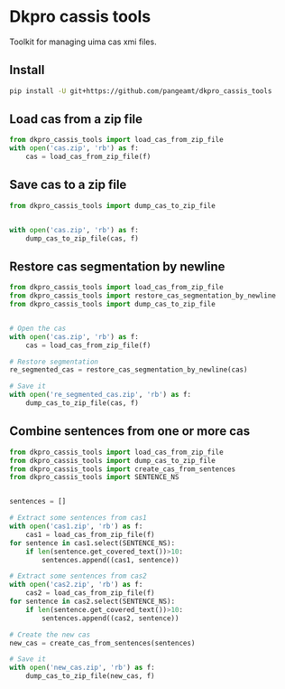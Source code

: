 # Dkpro cassis tools

Toolkit for managing uima cas xmi files. 

## Install

```BASH
pip install -U git+https://github.com/pangeamt/dkpro_cassis_tools
```

## Load cas from a zip file
```python
from dkpro_cassis_tools import load_cas_from_zip_file
with open('cas.zip', 'rb') as f:
    cas = load_cas_from_zip_file(f)
```

## Save cas to a zip file
```python
from dkpro_cassis_tools import dump_cas_to_zip_file


with open('cas.zip', 'rb') as f:
    dump_cas_to_zip_file(cas, f)
```

## Restore cas segmentation by newline
```python
from dkpro_cassis_tools import load_cas_from_zip_file
from dkpro_cassis_tools import restore_cas_segmentation_by_newline
from dkpro_cassis_tools import dump_cas_to_zip_file


# Open the cas
with open('cas.zip', 'rb') as f:
    cas = load_cas_from_zip_file(f)

# Restore segmentation  
re_segmented_cas = restore_cas_segmentation_by_newline(cas)

# Save it
with open('re_segmented_cas.zip', 'rb') as f:
    dump_cas_to_zip_file(cas, f)    
```

## Combine sentences from one or more cas
```python
from dkpro_cassis_tools import load_cas_from_zip_file
from dkpro_cassis_tools import dump_cas_to_zip_file
from dkpro_cassis_tools import create_cas_from_sentences
from dkpro_cassis_tools import SENTENCE_NS


sentences = []

# Extract some sentences from cas1 
with open('cas1.zip', 'rb') as f:
    cas1 = load_cas_from_zip_file(f)
for sentence in cas1.select(SENTENCE_NS):
    if len(sentence.get_covered_text())>10:
        sentences.append((cas1, sentence))

# Extract some sentences from cas2 
with open('cas2.zip', 'rb') as f:
    cas2 = load_cas_from_zip_file(f)
for sentence in cas2.select(SENTENCE_NS):
    if len(sentence.get_covered_text())>10:
        sentences.append((cas2, sentence))

# Create the new cas
new_cas = create_cas_from_sentences(sentences) 

# Save it
with open('new_cas.zip', 'rb') as f:
    dump_cas_to_zip_file(new_cas, f)
```

